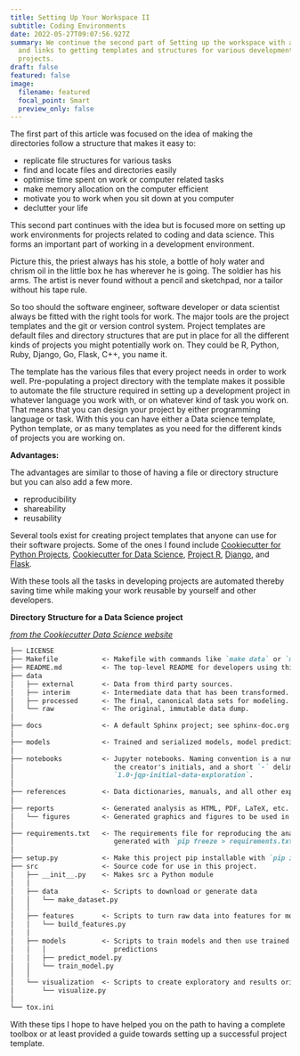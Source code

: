 ```yaml
---
title: Setting Up Your Workspace II
subtitle: Coding Environments
date: 2022-05-27T09:07:56.927Z
summary: We continue the second part of Setting up the workspace with a few tips
  and links to getting templates and structures for various development
  projects.
draft: false
featured: false
image:
  filename: featured
  focal_point: Smart
  preview_only: false
---
```

The first part of this article was focused on the idea of making the directories follow a structure that makes it easy to:

* replicate file structures for various tasks
* find and locate files and directories easily
* optimise time spent on work or computer related tasks
* make memory allocation on the computer efficient
* motivate you to work when you sit down at you computer
* declutter your life

This second part continues with the idea but is focused more on setting up work environments for projects related to coding and data science. This forms an important part of working in a development environment.

Picture this, the priest always has his stole, a bottle of holy water and chrism oil in the little box he has wherever he is going. The soldier has his arms. The artist is never found without a pencil and sketchpad, nor a tailor without his tape rule.

So too should the software engineer, software developer or data scientist always be fitted with the right tools for work. The major tools are the project templates and the git or version control system. Project templates are default files and directory structures that are put in place for all the different kinds of projects you might potentially work on. They could be R, Python, Ruby, Django, Go, Flask, C++, you name it.

The template has the various files that every project needs in order to work well. Pre-populating a project directory with the template makes it possible to automate the file structure required in setting up a development project in whatever language you work with, or on whatever kind of task you work on. That means that you can design your project by either programming language or task. With this you can have either a Data science template, Python template, or as many templates as you need for the different kinds of projects you are working on.

**Advantages:**

The advantages are similar to those of having a file or directory structure but you can also add a few more.

* reproducibility
* shareability
* reusability

Several tools exist for creating project templates that anyone can use for their software projects. Some of the ones I found include [Cookiecutter for Python Projects](https://cookiecutter.readthedocs.io/en/latest/tutorial1.html#step-1-generate-a-python-package-project), [Cookiecutter for Data Science](https://drivendata.github.io/cookiecutter-data-science/), [Project R](http://projecttemplate.net/index.html), [Django](http://projecttemplate.net/index.html), and [Flask](https://flask.palletsprojects.com/en/2.1.x/tutorial/layout/).

With these tools all the tasks in developing projects are automated thereby saving time while making your work reusable by yourself and other developers.

**Directory Structure for a Data Science project**

*[from the Cookiecutter Data Science website](https://drivendata.github.io/cookiecutter-data-science/)*

```markdown
├── LICENSE
├── Makefile           <- Makefile with commands like `make data` or `make train`
├── README.md          <- The top-level README for developers using this project.
├── data
│   ├── external       <- Data from third party sources.
│   ├── interim        <- Intermediate data that has been transformed.
│   ├── processed      <- The final, canonical data sets for modeling.
│   └── raw            <- The original, immutable data dump.
│
├── docs               <- A default Sphinx project; see sphinx-doc.org for details
│
├── models             <- Trained and serialized models, model predictions, or model summaries
│
├── notebooks          <- Jupyter notebooks. Naming convention is a number (for ordering),
│                         the creator's initials, and a short `-` delimited description, e.g.
│                         `1.0-jqp-initial-data-exploration`.
│
├── references         <- Data dictionaries, manuals, and all other explanatory materials.
│
├── reports            <- Generated analysis as HTML, PDF, LaTeX, etc.
│   └── figures        <- Generated graphics and figures to be used in reporting
│
├── requirements.txt   <- The requirements file for reproducing the analysis environment, e.g.
│                         generated with `pip freeze > requirements.txt`
│
├── setup.py           <- Make this project pip installable with `pip install -e`
├── src                <- Source code for use in this project.
│   ├── __init__.py    <- Makes src a Python module
│   │
│   ├── data           <- Scripts to download or generate data
│   │   └── make_dataset.py
│   │
│   ├── features       <- Scripts to turn raw data into features for modeling
│   │   └── build_features.py
│   │
│   ├── models         <- Scripts to train models and then use trained models to make
│   │   │                 predictions
│   │   ├── predict_model.py
│   │   └── train_model.py
│   │
│   └── visualization  <- Scripts to create exploratory and results oriented visualizations
│       └── visualize.py
│
└── tox.ini 
```

With these tips I hope to have helped you on the path to having a complete toolbox or at least provided a guide towards setting up a successful project template.